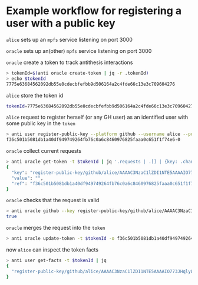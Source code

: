 # Example workflow for registering a user with a public key

`alice` sets up an `mpfs` service listening on port 3000

`oracle` sets up an(other) `mpfs` service listening on port 3000

`oracle` create a token to track antithesis interactions

```bash
> tokenId=$(anti oracle create-token | jq -r .tokenId)
> echo $tokenId
7775e63684562092db55e0cdecbfefbb9d506164a2c4fde66c13e3c709604276
```
`alice` store the token id

```bash
tokenId=7775e63684562092db55e0cdecbfefbb9d506164a2c4fde66c13e3c709604276
```

`alice` request to register herself (or any GH user) as an identified user with some public key in the `token`

``` bash
> anti user register-public-key --platform github --username alice --pubkeyhash AAAAC3NzaC1lZDI1NTE5AAAAIO773JHqlyLm5XzOjSe+Q5yFJyLFuMLL6+n63t4t7HR8 -t   $tokenId | jq -r
f36c501b5081db1a40df949749264fb76c0a6c8460976825faaa0c651f1f74e6-0
```

`oracle` collect current requests

```bash
> anti oracle get-token -t $tokenId | jq '.requests | .[] | {key: .change.key, value: .change.value, ref: .outputRef}'
{
  "key": "register-public-key/github/alice/AAAAC3NzaC1lZDI1NTE5AAAAIO773JHqlyLm5XzOjSe+Q5yFJyLFuMLL6+n63t4t7HR8",
  "value": "",
  "ref": "f36c501b5081db1a40df949749264fb76c0a6c8460976825faaa0c651f1f74e6-0"
}
```

`oracle` checks that the request is valid

```bash
> anti oracle github --key register-public-key/github/alice/AAAAC3NzaC1lZDI1NTE5AAAAIO773JHqlyLm5XzOjSe+Q5yFJyLFuMLL6+n63t4t7HR8 --value ""
true
```

`oracle` merges the request into the `token`

```bash
> anti oracle update-token -t $tokenId -o f36c501b5081db1a40df949749264fb76c0a6c8460976825faaa0c651f1f74e6-0
```

now `alice` can inspect the token facts

```bash
> anti user get-facts -t $tokenId | jq
{
  "register-public-key/github/alice/AAAAC3NzaC1lZDI1NTE5AAAAIO773JHqlyLm5XzOjSe+Q5yFJyLFuMLL6+n63t4t7HR8": ""
}
```

  <!-- * `oracle` merges the fact (via a cardano transaction) in the `token` when
    * `github` attests `alice` credentials as in the request

* `alice` waits for her identity to be registered by polling the chain to inspect the `token`
    * command: `anti query --username alice`
* `alice` registers her role as maintainer for repo `IntersectMBO/cardano-node-test`
  * command: `anti register-role --platform github --repository IntersectMBO/cardano-node-test --username alice --role maintainer`
  * fact:
    * key: `platform/repo/"maintainer"`
    * value: `{username: alice}`
  * `oracle` merges the fact into `token` when
    *  the `token` attests `alice` credentials user
    *  `github` attests `alice` role in the repository
* `alice` waits for her role to be registered  by polling the chain to inspect the `token`
    * command:  `anti query --username alice`
* now `alice` and `antithesis` will interact using the token state as interface
  * `alice` requests to run a new test
    * command: `anti request-test-run --platform github --repository IntersectMBO/cardano-node-test --commit 234456 --username alice`
    * fact:
      * key: `platform/repo/commit/"test-run"/run-index`
      * value: `{state: request, conditions: {timeout: 1d}}`
    * the test is described by the content of the repository (possibly with some subdirectory) at the given commit
      * need to document this and fill in details...
    * `oracle` merges `alice` request to create a test-run when
        * `alice` is a maintainer of the repo is a fact in the `token`
      * the `platform/repo/commit` prefix is not present in the `token` and the `run-index` is 0, or `run-index` - 1 is present for the `platform/repo/commit` prefix
  * `antithesis`, polls the `token` for requests to run and process `alice` request to test-run
      * if it doesn't accept the request conditions, `antithesis` requests to update the `token` with a rejection
        * command: `anti reject-test-run --platform github --repository IntersectMBO/cardano-node-test --commit 234456`
        * fact:
          * key: `platform/repo/commit/"test-run"/run-index`
          * value: `{state: rejected}`
        *  `oracle` merges `antithesis` request to update the token at index when
          * the request is signed by the hard-coded antithesis identity
          * the value for the key in the request is in `request` state
      * if it does accept it creates a request for the oracle to update the `token` with an acceptance
        * command: `anti accept-test-run --platform github --repository IntersectMBO/cardano-node-test --commit 234456`
        * fact:
          * key: `platform/repo/commit/"test-run"/run-index`
          * value: `{state: accepted}`
        * `oracle` merges `antithesis` request to update the token at index when
          * the request is signed by the hard-coded antithesis identity
          * the value for the key in the request is in `request` state
  * `antithesis`, which is also polling the antithesis platform, request to update the `token` with the test-run results
    * command: `anti response-test-run --platform github --repository IntersectMBO/cardano-node-test --commit 234456 --ipfs cbe89a098cfbae890db8fa0bcf8e9`
    * fact:
      * key `platform/repo/commit/"test-run"/run-index`
      * value `{state: finished, results: cbe89a098cfbae890db8fa0bcf8e9}`
    * `oracle` merges `antithesis` request to update the token at index when
       * the request is signed by the hard-coded antithesis identity
       * the value for the key in the request is in `progress` state -->
